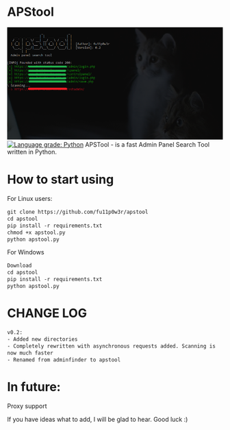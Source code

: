 # APStool
![alt text](screenshot.png "APS screenshot")​
[![Language grade: Python](https://img.shields.io/lgtm/grade/python/g/fu11p0w3r/apstool.svg?logo=lgtm&logoWidth=18)](https://lgtm.com/projects/g/fu11p0w3r/apstool/context:python)
APSTool - is a fast Admin Panel Search Tool written in Python.


# How to start using
For Linux users:
```
git clone https://github.com/fu11p0w3r/apstool
cd apstool
pip install -r requirements.txt
chmod +x apstool.py
python apstool.py
```
For Windows
```
Download
cd apstool
pip install -r requirements.txt
python apstool.py

```

# CHANGE LOG
```
v0.2:
- Added new directories
- Completely rewritten with asynchronous requests added. Scanning is now much faster
- Renamed from adminfinder to apstool
```

# In future:
Proxy support

If you have ideas what to add, I will be glad to hear.
Good luck :)
